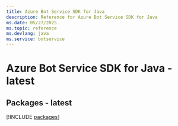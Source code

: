 ```yaml
---
title: Azure Bot Service SDK for Java
description: Reference for Azure Bot Service SDK for Java
ms.date: 05/27/2025
ms.topic: reference
ms.devlang: java
ms.service: botservice
---
```

# Azure Bot Service SDK for Java - latest
## Packages - latest
[!INCLUDE [packages](bot-service-index.md)]